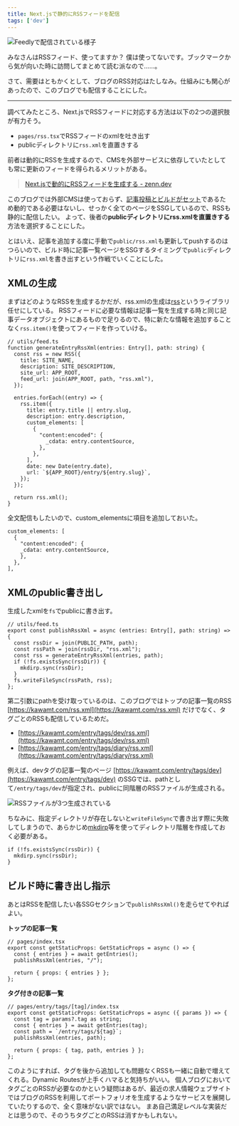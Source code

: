 ```yaml
---
title: Next.jsで静的にRSSフィードを配信
tags: ['dev']
---
```


![Feedlyで配信されている様子](https://cdn-ak.f.st-hatena.com/images/fotolife/h/hachipochi/20210829/20210829005344.png)

みなさんはRSSフィード、使ってますか？
僕は使ってないです。ブックマークから気が向いた時に訪問してまとめて読む派なので……。

さて、需要はともかくとして、ブログのRSS対応はたしなみ。仕組みにも関心があったので、このブログでも配信することにした。

***

調べてみたところ、Next.jsでRSSフィードに対応する方法は以下の2つの選択肢が有力そう。

- `pages/rss.tsx`でRSSフィードのxmlを吐き出す
- publicディレクトリに`rss.xml`を直置きする

前者は動的にRSSを生成するので、CMSを外部サービスに依存していたとしても常に更新のフィードを得られるメリットがある。
> [Next.jsで動的にRSSフィードを生成する - zenn.dev](https://zenn.dev/catnose99/articles/c7754ba6e4adac)

このブログでは外部CMSは使っておらず、[記事投稿とビルドがセット](https://kawamt.com/entry/2021-07-10-blog-2)であるため動的である必要はないし、せっかく全てのページをSSGしているので、RSSも静的に配信したい。
よって、後者の**publicディレクトリにrss.xmlを直置きする**方法を選択することにした。

とはいえ、記事を追加する度に手動で`public/rss.xml`も更新してpushするのはつらいので、ビルド時に記事一覧ページをSSGするタイミングで`public`ディレクトリに`rss.xml`を書き出すという作戦でいくことにした。

## XMLの生成

まずはどのようなRSSを生成するかだが、rss.xmlの生成は[rss](https://www.npmjs.com/package/rss)というライブラリ任せにしている。
RSSフィードに必要な情報は記事一覧を生成する時と同じ記事データオブジェクトにあるもので足りるので、特に新たな情報を追加することなく`rss.item()`を使ってフィードを作っていける。

```tsx
// utils/feed.ts
function generateEntryRssXml(entries: Entry[], path: string) {
  const rss = new RSS({
    title: SITE_NAME,
    description: SITE_DESCRIPTION,
    site_url: APP_ROOT,
    feed_url: join(APP_ROOT, path, "rss.xml"),
  });

  entries.forEach((entry) => {
    rss.item({
      title: entry.title || entry.slug,
      description: entry.description,
      custom_elements: [
        {
          "content:encoded": {
            _cdata: entry.contentSource,
          },
        },
      ],
      date: new Date(entry.date),
      url: `${APP_ROOT}/entry/${entry.slug}`,
    });
  });

  return rss.xml();
}
```

全文配信もしたいので、custom_elementsに項目を追加しておいた。

```tsx
custom_elements: [
  {
    "content:encoded": {
    _cdata: entry.contentSource,
    },
  },
],
```

## XMLのpublic書き出し

生成したxmlを`fs`でpublicに書き出す。

```tsx
// utils/feed.ts
export const publishRssXml = async (entries: Entry[], path: string) => {
  const rssDir = join(PUBLIC_PATH, path);
  const rssPath = join(rssDir, "rss.xml");
  const rss = generateEntryRssXml(entries, path);
  if (!fs.existsSync(rssDir)) {
    mkdirp.sync(rssDir);
  }
  fs.writeFileSync(rssPath, rss);
};
```

第二引数にpathを受け取っているのは、このブログではトップの記事一覧のRSS [https://kawamt.com/rss.xml](https://kawamt.com/rss.xml) だけでなく、タグごとのRSSも配信しているためだ。

- [https://kawamt.com/entry/tags/dev/rss.xml](https://kawamt.com/entry/tags/dev/rss.xml)
- [https://kawamt.com/entry/tags/diary/rss.xml](https://kawamt.com/entry/tags/diary/rss.xml)

例えば、devタグの記事一覧のページ [https://kawamt.com/entry/tags/dev](https://kawamt.com/entry/tags/dev) のSSGでは、pathとして`/entry/tags/dev`が指定され、publicに同階層のRSSファイルが生成される。

![RSSファイルが3つ生成されている](https://cdn-ak.f.st-hatena.com/images/fotolife/h/hachipochi/20210819/20210819215026.png "RSSファイルが3つ生成されている")

ちなみに、指定ディレクトリが存在しないと`writeFileSync`で書き出す際に失敗してしまうので、あらかじめ[mkdirp](https://www.npmjs.com/package/mkdirp)等を使ってディレクトリ階層を作成しておく必要がある。

```tsx
if (!fs.existsSync(rssDir)) {
  mkdirp.sync(rssDir);
}
```

## ビルド時に書き出し指示

あとはRSSを配信したい各SSGセクションで`publishRssXml()`を走らせてやればよい。

**トップの記事一覧**
```tsx
// pages/index.tsx
export const getStaticProps: GetStaticProps = async () => {
  const { entries } = await getEntries();
  publishRssXml(entries, "/");

  return { props: { entries } };
};
```

**タグ付きの記事一覧**
```tsx
// pages/entry/tags/[tag]/index.tsx
export const getStaticProps: GetStaticProps = async ({ params }) => {
  const tag = params?.tag as string;
  const { entries } = await getEntries(tag);
  const path = `/entry/tags/${tag}`;
  publishRssXml(entries, path);

  return { props: { tag, path, entries } };
};
```

このようにすれば、タグを後から追加しても問題なくRSSも一緒に自動で増えてくれる。Dynamic Routesが上手くハマると気持ちがいい。
個人ブログにおいてタグごとのRSSが必要なのかという疑問はあるが、最近の求人情報ウェブサイトではブログのRSSを利用してポートフォリオを生成するようなサービスを展開していたりするので、全く意味がない訳ではない。
まあ自己満足レベルな実装だとは思うので、そのうちタグごとのRSSは消すかもしれない。
